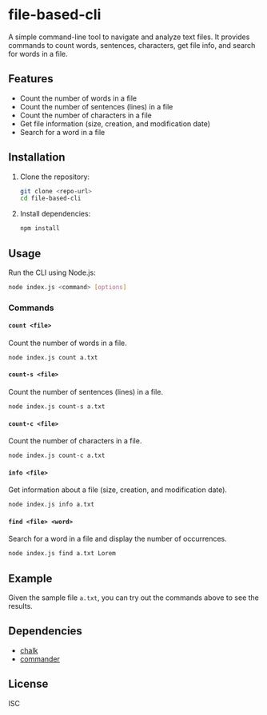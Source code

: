 # file-based-cli

A simple command-line tool to navigate and analyze text files. It provides commands to count words, sentences, characters, get file info, and search for words in a file.

## Features

- Count the number of words in a file
- Count the number of sentences (lines) in a file
- Count the number of characters in a file
- Get file information (size, creation, and modification date)
- Search for a word in a file

## Installation

1. Clone the repository:
   ```sh
   git clone <repo-url>
   cd file-based-cli
   ```
2. Install dependencies:
   ```sh
   npm install
   ```

## Usage

Run the CLI using Node.js:

```sh
node index.js <command> [options]
```

### Commands

#### `count <file>`

Count the number of words in a file.

```sh
node index.js count a.txt
```

#### `count-s <file>`

Count the number of sentences (lines) in a file.

```sh
node index.js count-s a.txt
```

#### `count-c <file>`

Count the number of characters in a file.

```sh
node index.js count-c a.txt
```

#### `info <file>`

Get information about a file (size, creation, and modification date).

```sh
node index.js info a.txt
```

#### `find <file> <word>`

Search for a word in a file and display the number of occurrences.

```sh
node index.js find a.txt Lorem
```

## Example

Given the sample file `a.txt`, you can try out the commands above to see the results.

## Dependencies

- [chalk](https://www.npmjs.com/package/chalk)
- [commander](https://www.npmjs.com/package/commander)

## License

ISC

